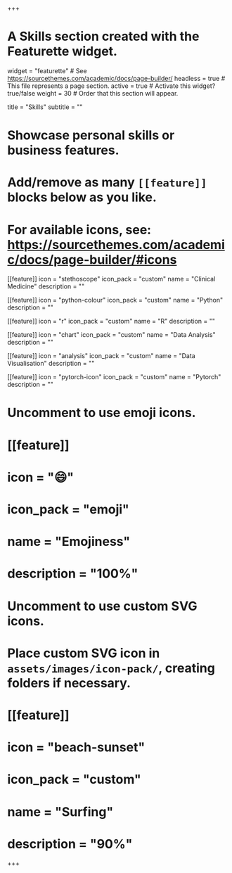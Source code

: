 +++
# A Skills section created with the Featurette widget.
widget = "featurette"  # See https://sourcethemes.com/academic/docs/page-builder/
headless = true  # This file represents a page section.
active = true  # Activate this widget? true/false
weight = 30  # Order that this section will appear.

title = "Skills"
subtitle = ""

# Showcase personal skills or business features.
# 
# Add/remove as many `[[feature]]` blocks below as you like.
# 
# For available icons, see: https://sourcethemes.com/academic/docs/page-builder/#icons

[[feature]]
  icon = "stethoscope"
  icon_pack = "custom"
  name = "Clinical Medicine"
  description = ""

[[feature]]
  icon = "python-colour"
  icon_pack = "custom"
  name = "Python"
  description = ""
  
[[feature]]
  icon = "r"
  icon_pack = "custom"
  name = "R"
  description = ""
  
[[feature]]
  icon = "chart"
  icon_pack = "custom"
  name = "Data Analysis"
  description = ""  
  
[[feature]]
  icon = "analysis"
  icon_pack = "custom"
  name = "Data Visualisation"
  description = ""  
  
[[feature]]
  icon = "pytorch-icon"
  icon_pack = "custom"
  name = "Pytorch"
  description = ""  

# Uncomment to use emoji icons.
# [[feature]]
#  icon = ":smile:"
#  icon_pack = "emoji"
#  name = "Emojiness"
#  description = "100%"  

# Uncomment to use custom SVG icons.
# Place custom SVG icon in `assets/images/icon-pack/`, creating folders if necessary.
# [[feature]]
#  icon = "beach-sunset"
#  icon_pack = "custom"
#  name = "Surfing"
#  description = "90%"

+++
